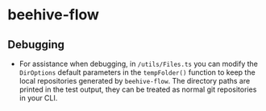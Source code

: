 # beehive-flow

## Debugging

- For assistance when debugging, in `/utils/Files.ts` you can modify the `DirOptions` default
  parameters in the `tempFolder()` function to keep the local repositories generated by `beehive-flow`.
  The directory paths are printed in the test output, they can be treated as normal git repositories in your CLI.



